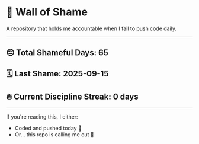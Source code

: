 # 🧱 Wall of Shame

A repository that holds me accountable when I fail to push code daily.

---

## 😔 Total Shameful Days: **65**
## 🗓️ Last Shame: **2025-09-15**
## 🔥 Current Discipline Streak: **0 days**

---

If you're reading this, I either:
- Coded and pushed today 💪
- Or... this repo is calling me out 😤
